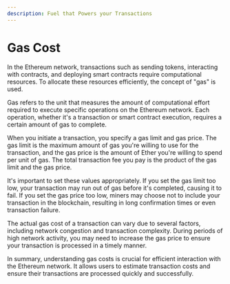 ```yaml
---
description: Fuel that Powers your Transactions
---
```


# Gas Cost

In the Ethereum network, transactions such as sending tokens, interacting with contracts, and deploying smart contracts require computational resources. To allocate these resources efficiently, the concept of "gas" is used.

Gas refers to the unit that measures the amount of computational effort required to execute specific operations on the Ethereum network. Each operation, whether it's a transaction or smart contract execution, requires a certain amount of gas to complete.

When you initiate a transaction, you specify a gas limit and gas price. The gas limit is the maximum amount of gas you're willing to use for the transaction, and the gas price is the amount of Ether you're willing to spend per unit of gas. The total transaction fee you pay is the product of the gas limit and the gas price.

It's important to set these values appropriately. If you set the gas limit too low, your transaction may run out of gas before it's completed, causing it to fail. If you set the gas price too low, miners may choose not to include your transaction in the blockchain, resulting in long confirmation times or even transaction failure.

The actual gas cost of a transaction can vary due to several factors, including network congestion and transaction complexity. During periods of high network activity, you may need to increase the gas price to ensure your transaction is processed in a timely manner.

In summary, understanding gas costs is crucial for efficient interaction with the Ethereum network. It allows users to estimate transaction costs and ensure their transactions are processed quickly and successfully.
